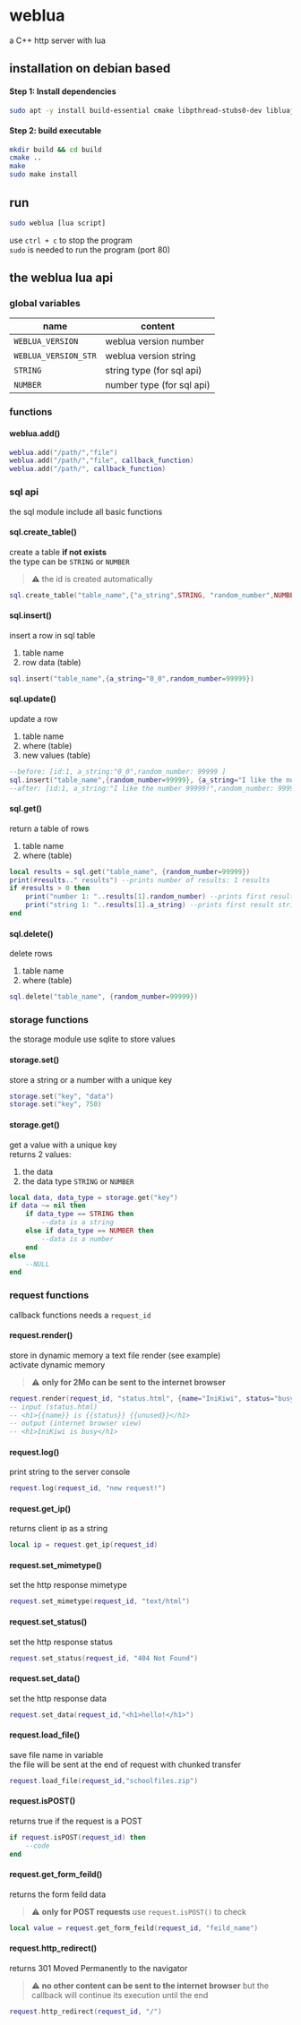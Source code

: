 # weblua
a C++ http server with lua

## installation on debian based
#### Step 1: Install dependencies
```bash
sudo apt -y install build-essential cmake libpthread-stubs0-dev libluajit-5.1-dev libsqlite3-dev
```

#### Step 2: build executable

```bash
mkdir build && cd build
cmake ..
make
sudo make install
```
## run
```bash
sudo weblua [lua script]
```
use `ctrl + c` to stop the program \
`sudo` is needed to run the program (port 80)
## the weblua lua api
### global variables
| name | content |
| -- | -- |
| `WEBLUA_VERSION` | weblua version number |
| `WEBLUA_VERSION_STR` | weblua version string |
| `STRING` | string type (for sql api) |
| `NUMBER` | number type (for sql api) |
### functions
#### weblua.add()
```lua
weblua.add("/path/","file") 
weblua.add("/path/","file", callback_function)
weblua.add("/path/", callback_function)
```

### sql api
the sql module include all basic functions
#### sql.create_table()
create a table **if not exists** \
the type can be `STRING` or `NUMBER`
> :warning: the id is created automatically
```lua
sql.create_table("table_name",{"a_string",STRING, "random_number",NUMBER})
```
#### sql.insert()
insert a row in sql table
1. table name 
2. row data (table)
```lua
sql.insert("table_name",{a_string="0_0",random_number=99999})
```
#### sql.update()
update a row
1. table name
2. where (table)
3. new values (table)
```lua
--before: [id:1, a_string:"0_0",random_number: 99999 ]
sql.insert("table_name",{random_number=99999}, {a_string="I like the number 99999!"})
--after: [id:1, a_string:"I like the number 99999!",random_number: 99999 ]
```
#### sql.get()
return a table of rows
1. table name 
2. where (table)
```lua
local results = sql.get("table_name", {random_number=99999})
print(#results.." results") --prints number of results: 1 results
if #results > 0 then
    print("number 1: "..results[1].random_number) --prints first result number
    print("string 1: "..results[1].a_string) --prints first result string
end
```
#### sql.delete()
delete  rows
1. table name
2. where (table)
```lua
sql.delete("table_name", {random_number=99999})
```

### storage functions
the storage module use sqlite to store values
#### storage.set()
store a string or a number with a unique key
```lua
storage.set("key", "data")
storage.set("key", 750)
``` 
#### storage.get()
get a value with a unique key \
returns 2 values:
1. the data 
2. the data type `STRING` or `NUMBER`
```lua
local data, data_type = storage.get("key")
if data ~= nil then
    if data_type == STRING then
        --data is a string
    else if data_type == NUMBER then
        --data is a number
    end
else
    --NULL
end
```
### request functions
callback functions needs a `request_id`
#### request.render()
store in dynamic memory a text file render (see example) \
activate dynamic memory
> :warning: **only for 2Mo can be sent to the internet browser** 
```lua
request.render(request_id, "status.html", {name="IniKiwi", status="busy"})
-- input (status.html)
-- <h1>{{name}} is {{status}} {{unused}}</h1>
-- output (internet browser view)
-- <h1>IniKiwi is busy</h1>
```
#### request.log()
print string to the server console
```lua
request.log(request_id, "new request!")
```
#### request.get_ip() 
returns client ip as a string
```lua
local ip = request.get_ip(request_id)
```
#### request.set_mimetype()
set the http response mimetype
```lua
request.set_mimetype(request_id, "text/html")
``` 
#### request.set_status()
set the http response status
```lua
request.set_status(request_id, "404 Not Found")
```
#### request.set_data()
set the http response data
```lua
request.set_data(request_id,"<h1>hello!</h1>")
```

#### request.load_file()
save file name in variable\
the file will be sent at the end of request with chunked transfer
```lua
request.load_file(request_id,"schoolfiles.zip") 
``` 
#### request.isPOST()
returns true if the request is a POST
```lua
if request.isPOST(request_id) then
    --code
end
```
#### request.get_form_feild()
returns the form feild data
> :warning: **only for POST requests** use `request.isPOST()` to check
```lua
local value = request.get_form_feild(request_id, "feild_name")
```

#### request.http_redirect()
returns 301 Moved Permanently to the navigator
> :warning: **no other content can be sent to the internet browser** but the callback will continue its execution until the end
```lua
request.http_redirect(request_id, "/")
```